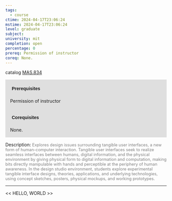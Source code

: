 ```yaml
---
tags:
  - course
ctime: 2024-04-17T23:06:24
mstime: 2024-04-17T23:06:24
level: graduate
subject: 
university: mit
completion: open
percentage: 0
prereq: Permission of instructor
coreq: None.
---
```


catalog [MAS.834](http://student.mit.edu/catalog/mMASa.html#MAS.834)

<span style="display: block; padding: 15px; background-color: rgb(100, 100, 100, 0.2);"><font id="m_prereq4099_0" style="display: block; font-family: Arial, sans-serif; font-weight: bold; padding: 5px">Prerequisites</font><br><span id="prereq4099_0">Permission of instructor</span></span>
<span style="display: block; padding: 15px; background-color: rgb(100, 100, 100, 0.2);"><font id="m_coreq4099_0" style="display: block; font-family: Arial, sans-serif; font-weight: bold; padding: 5px">Corequisites</font><br><span id="coreq4099_0">None.</span></span>

<font style="">Description:</font>
<font style="color: grey; font-size: 0.8rem;">Explores design issues surrounding tangible user interfaces, a new form of human-computer interaction. Tangible user interfaces seek to realize seamless interfaces between humans, digital information, and the physical environment by giving physical form to digital information and computation, making bits directly manipulable with hands and perceptible at the periphery of human awareness. In the design studio environment, students explore experimental tangible interface designs, theories, applications, and underlying technologies, using concept sketches, posters, physical mockups, and working prototypes.</font>



---

<< HELLO, WORLD >>
